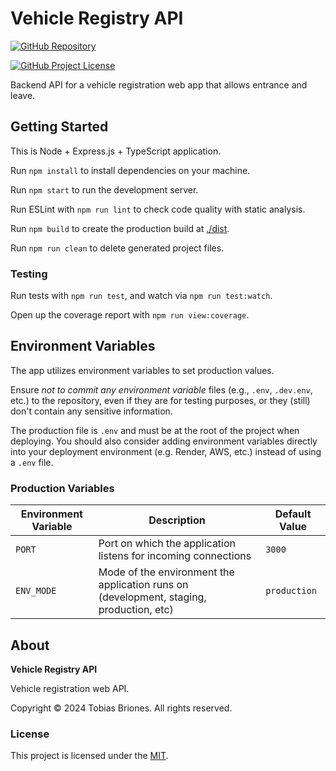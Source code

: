 # Vehicle Registry API

[![GitHub Repository](https://img.shields.io/static/v1?label=GITHUB&message=REPOSITORY&labelColor=555&color=0277bd&style=for-the-badge&logo=GITHUB)](https://github.com/tobiasbriones/vehicle-registry-api)

[![GitHub Project License](https://img.shields.io/github/license/tobiasbriones/vehicle-registry-api.svg?style=flat-square)](https://github.com/tobiasbriones/vehicle-registry-api/blob/main/LICENSE)

Backend API for a vehicle registration web app that allows entrance and leave.

## Getting Started

This is Node + Express.js + TypeScript application.

Run `npm install` to install dependencies on your machine.

Run `npm start` to run the development server.

Run ESLint with `npm run lint` to check code quality with static analysis.

Run `npm build` to create the production build at [./dist](dist).

Run `npm run clean` to delete generated project files.

### Testing

Run tests with `npm run test`, and watch via `npm run test:watch`.

Open up the coverage report with `npm run view:coverage`.

## Environment Variables

The app utilizes environment variables to set production values.

Ensure *not to commit any environment variable* files (e.g., `.env`, `.dev.env`,
etc.) to the repository, even if they are for testing purposes, or they (still)
don't contain any sensitive information.

The production file is `.env` and must be at the root of the project when
deploying. You should also consider adding environment variables directly into
your deployment environment (e.g. Render, AWS, etc.) instead of using a
`.env` file.

### Production Variables

| Environment Variable | Description                                                                             | Default Value |
|----------------------|-----------------------------------------------------------------------------------------|---------------|
| `PORT`               | Port on which the application listens for incoming connections                          | `3000`        |
| `ENV_MODE`           | Mode of the environment the application runs on (development, staging, production, etc) | `production`  |

## About

**Vehicle Registry API**

Vehicle registration web API.

Copyright © 2024 Tobias Briones. All rights reserved.

### License

This project is licensed under the [MIT](LICENSE).
